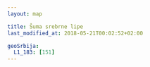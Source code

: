 ```yaml
---
layout: map

title: Šuma srebrne lipe
last_modified_at: 2018-05-21T00:02:52+02:00

geoSrbija:
  L1_183: [151]
---
```

